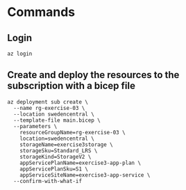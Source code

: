 # Commands

## Login

```shell
az login
```

## Create and deploy the resources to the subscription with a bicep file

```shell
az deployment sub create \
  --name rg-exercise-03 \
  --location swedencentral \
  --template-file main.bicep \
  --parameters \ 
    resourceGroupName=rg-exercise-03 \
    location=swedencentral \
    storageName=exercise3storage \
    storageSku=Standard_LRS \
    storageKind=StorageV2 \
    appServicePlanName=exercise3-app-plan \
    appServicePlanSku=S1 \
    appServiceSiteName=exercise3-app-service \
  --confirm-with-what-if
```